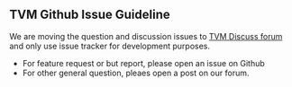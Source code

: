 TVM Github Issue Guideline
---------------------------

We are moving the question and discussion issues to [TVM Discuss forum](https://discuss.tvmlang.org) and only use issue tracker for development purposes.

* For feature request or but report, please open an issue on Github
* For other general question, pleaes open a post on our forum.
